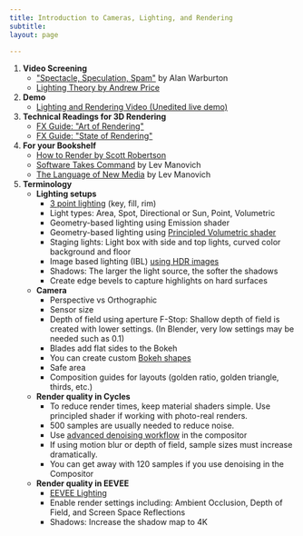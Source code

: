 ```yaml
---
title: Introduction to Cameras, Lighting, and Rendering
subtitle: 
layout: page

---
```

1. **Video Screening**
   * ["Spectacle, Speculation, Spam"](https://vimeo.com/194963450) by Alan Warburton
   * [Lighting Theory by Andrew Price](https://www.youtube.com/playlist?list=PLjEaoINr3zgH9vCr47kSS5W8PEJBNIiwK "Lighting Theory by Andrew Price")
2. **Demo**
   * [Lighting and Rendering Video (Unedited live demo)](https://vimeo.com/456374066)
3. **Technical Readings for 3D Rendering**
   * [FX Guide: "Art of Rendering"](https://www.fxguide.com/featured/the-art-of-rendering/)
   * [FX Guide: "State of Rendering"](https://www.fxguide.com/fxfeatured/the-state-of-rendering/)
4. **For your Bookshelf**
   * [How to Render by Scott Robertson](https://www.amazon.com/How-Render-fundamentals-shadow-reflectivity/dp/1933492961/)
   * [Software Takes Command](http://manovich.net/index.php/projects/software-takes-command) by Lev Manovich
   * [The Language of New Media](http://manovich.net/index.php/projects/language-of-new-media) by Lev Manovich
5. **Terminology**
   * **Lighting setups**
     * [3 point lighting](https://m5designstudio.com/2011/maya-3d-tutorials/studio-three-point-lighting/) (key, fill, rim)
     * Light types: Area, Spot, Directional or Sun, Point, Volumetric
     * Geometry-based lighting using Emission shader
     * Geometry-based lighting using [Principled Volumetric shader](https://www.youtube.com/watch?v=AXjE-t6dFZ8)
     * Staging lights: Light box with side and top lights, curved color background and floor
     * Image based lighting (IBL) [using HDR images](https://area.autodesk.com/tutorials/studio-lighting/)
     * Shadows: The larger the light source, the softer the shadows
     * Create edge bevels to capture highlights on hard surfaces
   * **Camera**
     * Perspective vs Orthographic
     * Sensor size
     * Depth of field using aperture F-Stop: Shallow depth of field is created with lower settings. (In Blender, very low settings may be needed such as 0.1)
     * Blades add flat sides to the Bokeh
     * You can create custom [Bokeh shapes](https://blender.stackexchange.com/questions/133191/custom-bokeh-shapes)
     * Safe area
     * Composition guides for layouts (golden ratio, golden triangle, thirds, etc.)
   * **Render quality in Cycles**
     * To reduce render times, keep material shaders simple. Use principled shader if working with photo-real renders.
     * 500 samples are usually needed to reduce noise.
     * Use [advanced denoising workflow](https://www.youtube.com/watch?v=Pw-OxOHHu5I) in the compositor
     * If using motion blur or depth of field, sample sizes must increase dramatically.
     * You can get away with 120 samples if you use denoising in the Compositor
   * **Render quality in EEVEE**
     * [EEVEE Lighting](https://www.youtube.com/watch?v=MFNurQ1AF2I)
     * Enable render settings including: Ambient Occlusion, Depth of Field, and Screen Space Reflections
     * Shadows: Increase the shadow map to 4K